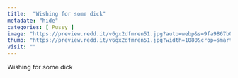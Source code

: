 ```yaml
---
title:  "Wishing for some dick"
metadate: "hide"
categories: [ Pussy ]
image: "https://preview.redd.it/v6gx2dfmren51.jpg?auto=webp&s=9fa9867b0818061a28a10cceea2708fad700d6fa"
thumb: "https://preview.redd.it/v6gx2dfmren51.jpg?width=1080&crop=smart&auto=webp&s=aa53fc29cbcf51e2b62a5a3893bc827b49e86405"
visit: ""
---
```

Wishing for some dick
